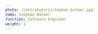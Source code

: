 ```yaml
---
photo: /contributors/stephan_balmer.jpg
name: Stephan Balmer
function: Software Engineer
weight: 1
---
```

